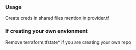### Usage
Create creds in shared files mention in provider.tf

### If creating your own envionment
Remove terraform.tfstate* if you are creating your own repo
